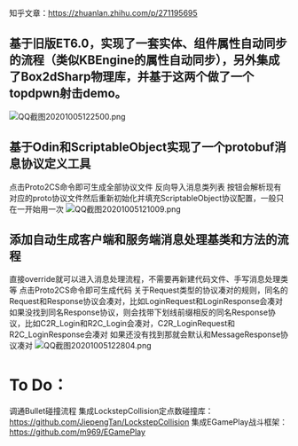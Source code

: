 知乎文章：https://zhuanlan.zhihu.com/p/271195695

## 基于旧版ET6.0，实现了一套实体、组件属性自动同步的流程（类似KBEngine的属性自动同步），另外集成了Box2dSharp物理库，并基于这两个做了一个topdpwn射击demo。
![QQ截图20201005122500.png](https://upload-images.jianshu.io/upload_images/2528994-19136b0d276d52b0.png?imageMogr2/auto-orient/strip%7CimageView2/2/w/1240)

## 基于Odin和ScriptableObject实现了一个protobuf消息协议定义工具
点击Proto2CS命令即可生成全部协议文件
反向导入消息类列表 按钮会解析现有对应的proto协议文件然后重新初始化并填充ScriptableObject协议配置，一般只在一开始用一次
![QQ截图20201005121009.png](https://upload-images.jianshu.io/upload_images/2528994-d8737bff9b1cdb3c.png?imageMogr2/auto-orient/strip%7CimageView2/2/w/1240)

## 添加自动生成客户端和服务端消息处理基类和方法的流程
直接override就可以进入消息处理流程，不需要再新建代码文件、手写消息处理类等
点击Proto2CS命令即可生成代码
关于Request类型的协议凑对的规则，同名的Request和Response协议会凑对，比如LoginRequest和LoginResponse会凑对
如果没找到同名Response协议，则会找带下划线前缀相反的同名Response协议，比如C2R_Login和R2C_Login会凑对，C2R_LoginRequest和R2C_LoginResponse会凑对
如果还没有找到那就会默认和MessageResponse协议凑对
![QQ截图20201005122804.png](https://upload-images.jianshu.io/upload_images/2528994-9240545c724b18b3.png?imageMogr2/auto-orient/strip%7CimageView2/2/w/1240)


# To Do：
调通Bullet碰撞流程
集成LockstepCollision定点数碰撞库：https://github.com/JiepengTan/LockstepCollision
集成EGamePlay战斗框架：https://github.com/m969/EGamePlay
